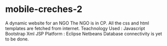 # mobile-creches-2
A dynamic website for an NGO 
The NGO is in CP.
All the css and html templates are fetched from internet.
Teachnology Used :
 Javascript
 Bootstrap
 Xml
 JSP
Platform :
 Eclipse
 Netbeans
Database connectivity is yet to be done.
